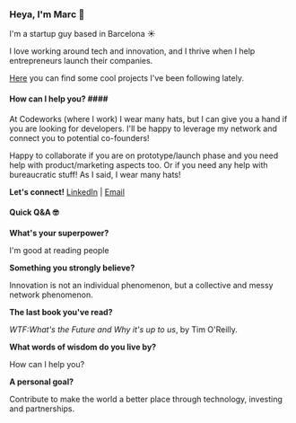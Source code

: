 ### Heya, I'm Marc 👋

I'm a startup guy based in Barcelona ☀️

I love working around tech and innovation, and I thrive when I help entrepreneurs launch their companies.

[Here](https://github.com/marcalsius?tab=stars) you can find some cool projects I've been following lately.

#### How can I help you? ####

At Codeworks (where I work) I wear many hats, but I can give you a hand if you are looking for developers. I'll be happy to leverage my network and connect you to potential co-founders! 

Happy to collaborate if you are on prototype/launch phase and you need help with product/marketing aspects too. Or if you need any help with bureaucratic stuff! As I said, I wear many hats!

**Let's connect!** [LinkedIn](https://www.linkedin.com/in/marc-alsius/) | [Email](mailto:alsius.marc@gmail.com)


#### Quick Q&A 🤓 ####

**What's your superpower?**

  I'm good at reading people

**Something you strongly believe?** 

  Innovation is not an individual phenomenon, but a collective and messy network phenomenon.

**The last book you've read?**

  *WTF:What's the Future and Why it's up to us*, by Tim O'Reilly.

**What words of wisdom do you live by?**

  How can I help you?
  
**A personal goal?**

Contribute to make the world a better place through technology, investing and partnerships.



